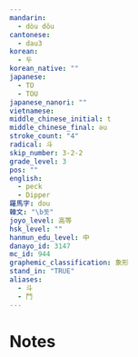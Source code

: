 ```yaml
---
mandarin:
  - dòu dǒu
cantonese:
  - dau3
korean:
  - 두
korean_native: ""
japanese:
  - TO
  - TOU
japanese_nanori: ""
vietnamese:
middle_chinese_initial: t
middle_chinese_final: ǝu
stroke_count: "4"
radical: 斗
skip_number: 3-2-2
grade_level: 3
pos: ""
english:
  - peck
  - Dipper
羅馬字: dou
韓文: "\b돗"
joyo_level: 高等
hsk_level: ""
hanmun_edu_level: 中
danayo_id: 3147
mc_id: 944
graphemic_classification: 象形
stand_in: "TRUE"
aliases:
  - 斗
  - 鬥
---
```


# Notes
